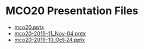 <!--
This is a machine generated file, and should not be edited, as it will be overwritten with future updates.
-->

# MCO20 Presentation Files

- [mco20.pptx](http://cdn.tailwindtraders.com/assets/mco/mco20/mco20.pptx)
- [mco20-2019-11_Nov-04.pptx](http://cdn.tailwindtraders.com/assets/mco/mco20/mco20-2019-11_Nov-04.pptx)
- [mco20-2019-10_Oct-24.pptx](http://cdn.tailwindtraders.com/assets/mco/mco20/mco20-2019-10_Oct-24.pptx)



